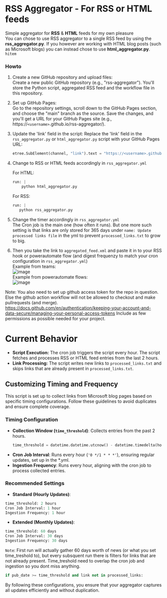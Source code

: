 # RSS Aggregator - For RSS or HTML feeds

Simple aggregator for **RSS** & **HTML** feeds for my own pleasure \
You can chose to use RSS aggregator to a single RSS feed by using the **rss_aggregator.py**. If you however are working with HTML blog posts (such as Microsoft blogs) you can instead chose to use **html_aggregator.py**.
<br>
```hitem```

### Howto
1. Create a new GitHub repository and upload files: \
    Create a new public GitHub repository (e.g., "rss-aggregator"). You'll store the Python script, aggregated RSS feed and the workflow file in this repository.

2. Set up GitHub Pages:\
    Go to the repository settings, scroll down to the GitHub Pages section, and choose the "main" branch as the source. Save the changes, and you'll get a URL for your GitHub Pages site (e.g., https://```<username>```.github.io/rss-aggregator/).

3. Update the 'link' field in the script:
    Replace the 'link' field in the ```rss_aggregator.py``` or ```html_aggregator.py``` script with your GitHub Pages URL:
    ```python
    etree.SubElement(channel, "link").text = "https://<username>.github.io/<repo name>/aggregated_feed.xml"
    ```
4. Change to RSS or HTML feeds accordingly in ```rss_aggregator.yml```

   For HTML:
    ```python
    run: |
        python html_aggregator.py
    ```
    For RSS:
     ```python
    run: |
        python rss_aggregator.py
    ```
5. Change the timer accordingly in ```rss_aggregator.yml``` \
   The Cron job is the main one (how often it runs). But one more such setting is that links are only stored for 365 days under ```name: Update processed links file``` in the yml to prevent ```processed_links.txt``` to grow to big.

6. Then you take the link to `aggregated_feed.xml` and paste it in to your RSS hook or powerautomate flow (and digest frequenzy to match your cron configuration in `rss_aggregator.yml`) \
Example from teams: \
![image](https://github.com/hitem/rss-aggregator/assets/8977898/cb0fbc33-57a7-4012-8cf7-4f9d36a3c1e0) \
Example from powerautomate flows: \
 ![image](https://github.com/user-attachments/assets/6752ac0c-a4c9-4e63-8d83-6214b8710d47)

Note: You also need to set up github access token for the repo in question. Else the github action workflow will not be allowed to checkout and make pullrequests (and merge).
https://docs.github.com/en/authentication/keeping-your-account-and-data-secure/managing-your-personal-access-tokens 
Include as few permissions as possible needed for your project.


# Current Behavior
- **Script Execution:** The cron job triggers the script every hour. The script fetches and processes RSS or HTML feed entries from the last 2 hours.
- **Link Processing:** The script writes new links to `processed_links.txt` and skips links that are already present in `processed_links.txt`.


## Customizing Timing and Frequency

This script is set up to collect links from Microsoft blog pages based on specific timing configurations. Follow these guidelines to avoid duplicates and ensure complete coverage.

### Timing Configuration

- **Collection Window (`time_threshold`)**: Collects entries from the past 2 hours.
  ```python
  time_threshold = datetime.datetime.utcnow() - datetime.timedelta(hours=2)
  ```
- **Cron Job Interval**: Runs every hour (`'0 */1 * * *'`), ensuring regular updates, set up in the *.yml.
- **Ingestion Frequency**: Runs every hour, aligning with the cron job to process collected entries.

### Recommended Settings

- **Standard (Hourly Updates)**:
```python
time_threshold: 2 hours 
Cron Job Interval: 1 hour 
Ingestion Frequency: 1 hour
```
- **Extended (Monthly Updates)**:
```python
time_threshold: 60 days 
Cron Job Interval: 30 days
Ingestion Frequency: 30 days
```
```Note```: First run will actually gather 60 days worth of news (or what you set time_treshold to), but every subsquent run there is filters for links that are not already present. Time_treshold need to overlap the cron job and ingestion so you dont miss anything.
```python
if pub_date >= time_threshold and link not in processed_links:
```

By following these configurations, you ensure that your aggregator captures all updates efficiently and without duplication.

